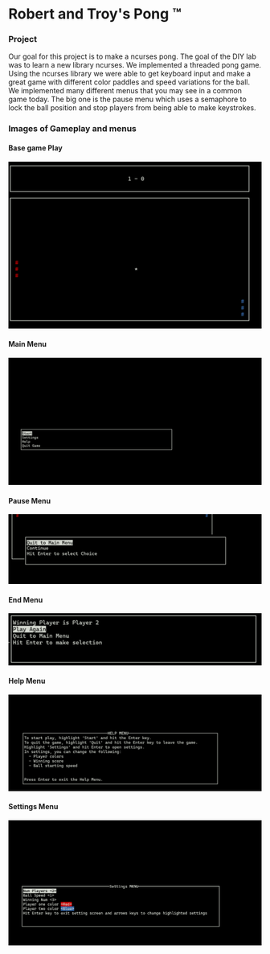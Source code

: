 # Robert and Troy's Pong :tm:

### Project 
Our goal for this project is to make a ncurses pong. The goal of the DIY lab was to learn a new library ncurses.
We implemented a threaded pong game. Using the ncurses library we were able to get keyboard input and make 
a great game with different color paddles and speed variations for the ball. We implemented many different menus that you may see in a common 
game today. The big one is the pause menu which uses a semaphore to lock the ball position and stop players from being able to make keystrokes.

### Images of Gameplay and menus

#### Base game Play
![Alt text](game_play.png)

#### Main Menu
![Alt text](main_menu.png)

#### Pause Menu
![Alt text](pause_screen.png)

#### End Menu
![Alt text](End_screen.png)

#### Help Menu
![Alt text](help_menu.png)

#### Settings Menu
![Alt text](settings_menu.png)
